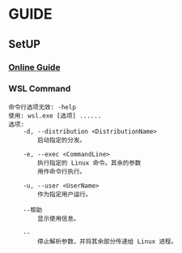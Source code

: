 
# GUIDE

## SetUP

### [Online Guide](https://nickjanetakis.com/blog/setting-up-docker-for-windows-and-wsl-to-work-flawlessly)

### WSL Command

```wsl -help
命令行选项无效: -help
使用: wsl.exe [选项] ......
选项:
    -d, --distribution <DistributionName>
        启动指定的分发。

    -e, --exec <CommandLine>
        执行指定的 Linux 命令。其余的参数
        用作命令行执行。

    -u, --user <UserName>
        作为指定用户运行。

    --帮助
        显示使用信息。

    --
        停止解析参数，并将其余部分传递给 Linux 进程。
```